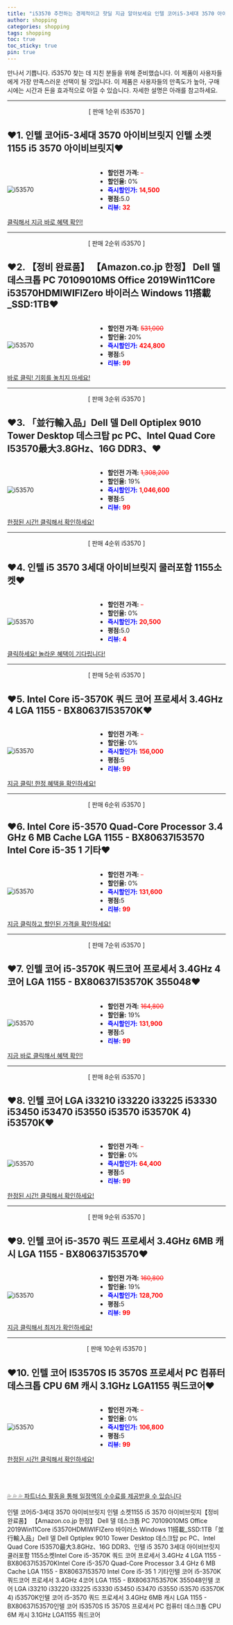 ```yaml
---
title: "i53570 추천하는 경제적이고 핫딜 지금 알아보세요 인텔 코어i5-3세대 3570 아이비브릿지 인텔"
author: shopping
categories: shopping
tags: shopping
toc: true
toc_sticky: true
pin: true
---
```

만나서 기쁩니다. i53570 찾는 데 지친 분들을 위해 준비했습니다. 이 제품이 사용자들에게 가장 만족스러운 선택이 될 것입니다. 이 제품은 사용자들의 만족도가 높아, 구매 시에는 시간과 돈을 효과적으로 아낄 수 있습니다. 자세한 설명은 아래를 참고하세요.

---
<p class="toplist" style="margin: 0 auto; display: block; width: fit-content;">[ 판매 1순위 i53570 ]</p>

<h2><strong>❤️1. 인텔 코어i5-3세대 3570 아이비브릿지 인텔 소켓1155 i5 3570 아이비브릿지❤️</strong></h2>

<div style="display: flex; align-items: center;">
    <div style="flex: 0.4;">
        <img src="https://thumbnail6.coupangcdn.com/thumbnails/remote/230x230ex/image/vendor_inventory/951d/1b296c8ac681503d4c5f0c67098ce32301e2a6b7f24809e080f17f1cdb3d.jpg" alt="i53570" style="max-width: 100%;">
    </div>
    <div style="flex: 0.6; margin-left: 10px;">
        <ul>
            <li><strong>할인전 가격:</strong> <del style="color: red;">-</del></li>
            <li><strong>할인율:</strong> 0%</li>
            <li><span style='color:blue'><strong>즉시할인가:</strong></span> <span style='color:red'><strong>14,500</strong></span></li>
            <li><strong>평점:</strong>5.0</li>
            <li><span style='color:blue'><strong>리뷰:</strong></span> <span style='color:red'><strong>32</strong></span></li>
        </ul>
    </div>
</div>
<div class="center">
    <a href="https://William4Davisa.github.io?lptag=AF9450613&subid=githubio&pageKey=7290497351&traceid=V0-153&itemId=18632393558&vendorItemId=80400514796" class="myButton">
        클릭해서 지금 바로 혜택 확인!
    </a>
</div>


---
<p class="toplist" style="margin: 0 auto; display: block; width: fit-content;">[ 판매 2순위 i53570 ]</p>

<h2><strong>❤️2. 【정비 완료품】 【Amazon.co.jp 한정】 Dell 델 데스크톱 PC 70109010MS Office 2019Win11Core i53570HDMIWIFIZero 바이러스 Windows 11搭載_SSD:1TB❤️</strong></h2>

<div style="display: flex; align-items: center;">
    <div style="flex: 0.4;">
        <img src="https://thumbnail10.coupangcdn.com/thumbnails/remote/230x230ex/image/vendor_inventory/bbe9/5a845b13f54fad69ef9addea68eddcadd6d32ee2a428c548133fcca249e4.jpg" alt="i53570" style="max-width: 100%;">
    </div>
    <div style="flex: 0.6; margin-left: 10px;">
        <ul>
            <li><strong>할인전 가격:</strong> <del style="color: red;">531,000</del></li>
            <li><strong>할인율:</strong> 20%</li>
            <li><span style='color:blue'><strong>즉시할인가:</strong></span> <span style='color:red'><strong>424,800</strong></span></li>
            <li><strong>평점:</strong>5</li>
            <li><span style='color:blue'><strong>리뷰:</strong></span> <span style='color:red'><strong>99</strong></span></li>
        </ul>
    </div>
</div>
<div class="center">
    <a href="https://William4Davisa.github.io?lptag=AF9450613&subid=githubio&pageKey=8250665516&traceid=V0-153&itemId=23752648868&vendorItemId=90777133625" class="myButton">
        바로 클릭! 기회를 놓치지 마세요!
    </a>
</div>


---
<p class="toplist" style="margin: 0 auto; display: block; width: fit-content;">[ 판매 3순위 i53570 ]</p>

<h2><strong>❤️3. 「並行輸入品」Dell 델 Dell Optiplex 9010 Tower Desktop 데스크탑 pc PC、Intel Quad Core I53570最大3.8GHz、16G DDR3、❤️</strong></h2>

<div style="display: flex; align-items: center;">
    <div style="flex: 0.4;">
        <img src="https://thumbnail10.coupangcdn.com/thumbnails/remote/230x230ex/image/vendor_inventory/3367/8ec3f09acd99deb1113af83eb6e2292190ae4d03be83e6e5c0f61c97d46c.jpg" alt="i53570" style="max-width: 100%;">
    </div>
    <div style="flex: 0.6; margin-left: 10px;">
        <ul>
            <li><strong>할인전 가격:</strong> <del style="color: red;">1,308,200</del></li>
            <li><strong>할인율:</strong> 19%</li>
            <li><span style='color:blue'><strong>즉시할인가:</strong></span> <span style='color:red'><strong>1,046,600</strong></span></li>
            <li><strong>평점:</strong>5</li>
            <li><span style='color:blue'><strong>리뷰:</strong></span> <span style='color:red'><strong>99</strong></span></li>
        </ul>
    </div>
</div>
<div class="center">
    <a href="https://William4Davisa.github.io?lptag=AF9450613&subid=githubio&pageKey=8251341992&traceid=V0-153&itemId=23756147721&vendorItemId=90780617279" class="myButton">
        한정된 시간! 클릭해서 확인하세요!
    </a>
</div>


---
<p class="toplist" style="margin: 0 auto; display: block; width: fit-content;">[ 판매 4순위 i53570 ]</p>

<h2><strong>❤️4. 인텔 i5 3570 3세대 아이비브릿지 쿨러포함 1155소켓❤️</strong></h2>

<div style="display: flex; align-items: center;">
    <div style="flex: 0.4;">
        <img src="https://thumbnail10.coupangcdn.com/thumbnails/remote/230x230ex/image/vendor_inventory/b64d/b76b27fee4b2c4acb91f21feb2dc5ba2eb69af03e8c248c43758d7928803.jpg" alt="i53570" style="max-width: 100%;">
    </div>
    <div style="flex: 0.6; margin-left: 10px;">
        <ul>
            <li><strong>할인전 가격:</strong> <del style="color: red;">-</del></li>
            <li><strong>할인율:</strong> 0%</li>
            <li><span style='color:blue'><strong>즉시할인가:</strong></span> <span style='color:red'><strong>20,500</strong></span></li>
            <li><strong>평점:</strong>5.0</li>
            <li><span style='color:blue'><strong>리뷰:</strong></span> <span style='color:red'><strong>4</strong></span></li>
        </ul>
    </div>
</div>
<div class="center">
    <a href="https://William4Davisa.github.io?lptag=AF9450613&subid=githubio&pageKey=6316752598&traceid=V0-153&itemId=13141721596&vendorItemId=80400514853" class="myButton">
        클릭하세요! 놀라운 혜택이 기다립니다!
    </a>
</div>


---
<p class="toplist" style="margin: 0 auto; display: block; width: fit-content;">[ 판매 5순위 i53570 ]</p>

<h2><strong>❤️5. Intel Core i5-3570K 쿼드 코어 프로세서 3.4GHz 4 LGA 1155 - BX80637I53570K❤️</strong></h2>

<div style="display: flex; align-items: center;">
    <div style="flex: 0.4;">
        <img src="https://thumbnail6.coupangcdn.com/thumbnails/remote/230x230ex/image/vendor_inventory/ec41/c4aaf663b3333088dd0626711aa2fbbe06ee63f18fd827f6a8d8ac0d640e.jpg" alt="i53570" style="max-width: 100%;">
    </div>
    <div style="flex: 0.6; margin-left: 10px;">
        <ul>
            <li><strong>할인전 가격:</strong> <del style="color: red;">-</del></li>
            <li><strong>할인율:</strong> 0%</li>
            <li><span style='color:blue'><strong>즉시할인가:</strong></span> <span style='color:red'><strong>156,000</strong></span></li>
            <li><strong>평점:</strong>5</li>
            <li><span style='color:blue'><strong>리뷰:</strong></span> <span style='color:red'><strong>99</strong></span></li>
        </ul>
    </div>
</div>
<div class="center">
    <a href="https://William4Davisa.github.io?lptag=AF9450613&subid=githubio&pageKey=7763516806&traceid=V0-153&itemId=20941259847&vendorItemId=88328032790" class="myButton">
        지금 클릭! 한정 혜택을 확인하세요!
    </a>
</div>


---
<p class="toplist" style="margin: 0 auto; display: block; width: fit-content;">[ 판매 6순위 i53570 ]</p>

<h2><strong>❤️6. Intel Core i5-3570 Quad-Core Processor 3.4 GHz 6 MB Cache LGA 1155 - BX80637I53570 Intel Core i5-35 1 기타❤️</strong></h2>

<div style="display: flex; align-items: center;">
    <div style="flex: 0.4;">
        <img src="https://thumbnail8.coupangcdn.com/thumbnails/remote/230x230ex/image/vendor_inventory/342d/800d69ae13e76e93bc006a52dd90bb2f31e4271ed3ba1bc3ac217a8f4576.jpg" alt="i53570" style="max-width: 100%;">
    </div>
    <div style="flex: 0.6; margin-left: 10px;">
        <ul>
            <li><strong>할인전 가격:</strong> <del style="color: red;">-</del></li>
            <li><strong>할인율:</strong> 0%</li>
            <li><span style='color:blue'><strong>즉시할인가:</strong></span> <span style='color:red'><strong>131,600</strong></span></li>
            <li><strong>평점:</strong>5</li>
            <li><span style='color:blue'><strong>리뷰:</strong></span> <span style='color:red'><strong>99</strong></span></li>
        </ul>
    </div>
</div>
<div class="center">
    <a href="https://William4Davisa.github.io?lptag=AF9450613&subid=githubio&pageKey=6181639730&traceid=V0-153&itemId=12141385047&vendorItemId=85165146891" class="myButton">
        지금 클릭하고 할인된 가격을 확인하세요!
    </a>
</div>


---
<p class="toplist" style="margin: 0 auto; display: block; width: fit-content;">[ 판매 7순위 i53570 ]</p>

<h2><strong>❤️7. 인텔 코어 i5-3570K 쿼드코어 프로세서 3.4GHz 4코어 LGA 1155 - BX80637I53570K 355048❤️</strong></h2>

<div style="display: flex; align-items: center;">
    <div style="flex: 0.4;">
        <img src="https://thumbnail10.coupangcdn.com/thumbnails/remote/230x230ex/image/vendor_inventory/31c3/32c49d21e55664297eacd9b136727a058ce5f2f1e106c5d64f425f2d6407.jpg" alt="i53570" style="max-width: 100%;">
    </div>
    <div style="flex: 0.6; margin-left: 10px;">
        <ul>
            <li><strong>할인전 가격:</strong> <del style="color: red;">164,800</del></li>
            <li><strong>할인율:</strong> 19%</li>
            <li><span style='color:blue'><strong>즉시할인가:</strong></span> <span style='color:red'><strong>131,900</strong></span></li>
            <li><strong>평점:</strong>5</li>
            <li><span style='color:blue'><strong>리뷰:</strong></span> <span style='color:red'><strong>99</strong></span></li>
        </ul>
    </div>
</div>
<div class="center">
    <a href="https://William4Davisa.github.io?lptag=AF9450613&subid=githubio&pageKey=7638333950&traceid=V0-153&itemId=20288555443&vendorItemId=89066966187" class="myButton">
        지금 바로 클릭해서 혜택 확인!
    </a>
</div>


---
<p class="toplist" style="margin: 0 auto; display: block; width: fit-content;">[ 판매 8순위 i53570 ]</p>

<h2><strong>❤️8. 인텔 코어 LGA i33210 i33220 i33225 i53330 i53450 i53470 i53550 i53570 i53570K 4) i53570K❤️</strong></h2>

<div style="display: flex; align-items: center;">
    <div style="flex: 0.4;">
        <img src="https://thumbnail10.coupangcdn.com/thumbnails/remote/230x230ex/image/vendor_inventory/fbfe/b6ae4d61e11c287aeb2800d2d2f290cc2e8beefa1d3646470de2073968bd.jpg" alt="i53570" style="max-width: 100%;">
    </div>
    <div style="flex: 0.6; margin-left: 10px;">
        <ul>
            <li><strong>할인전 가격:</strong> <del style="color: red;">-</del></li>
            <li><strong>할인율:</strong> 0%</li>
            <li><span style='color:blue'><strong>즉시할인가:</strong></span> <span style='color:red'><strong>64,400</strong></span></li>
            <li><strong>평점:</strong>5</li>
            <li><span style='color:blue'><strong>리뷰:</strong></span> <span style='color:red'><strong>99</strong></span></li>
        </ul>
    </div>
</div>
<div class="center">
    <a href="https://William4Davisa.github.io?lptag=AF9450613&subid=githubio&pageKey=8216222010&traceid=V0-153&itemId=23599777135&vendorItemId=90625567547" class="myButton">
        한정된 시간! 클릭해서 확인하세요!
    </a>
</div>


---
<p class="toplist" style="margin: 0 auto; display: block; width: fit-content;">[ 판매 9순위 i53570 ]</p>

<h2><strong>❤️9. 인텔 코어 i5-3570 쿼드 프로세서 3.4GHz 6MB 캐시 LGA 1155 - BX80637I53570❤️</strong></h2>

<div style="display: flex; align-items: center;">
    <div style="flex: 0.4;">
        <img src="https://thumbnail10.coupangcdn.com/thumbnails/remote/230x230ex/image/vendor_inventory/64e1/c77f5613aef36f3a4508ca3b7e68b96a73377cda6520b0498e074dc0fc59.jpg" alt="i53570" style="max-width: 100%;">
    </div>
    <div style="flex: 0.6; margin-left: 10px;">
        <ul>
            <li><strong>할인전 가격:</strong> <del style="color: red;">160,800</del></li>
            <li><strong>할인율:</strong> 19%</li>
            <li><span style='color:blue'><strong>즉시할인가:</strong></span> <span style='color:red'><strong>128,700</strong></span></li>
            <li><strong>평점:</strong>5</li>
            <li><span style='color:blue'><strong>리뷰:</strong></span> <span style='color:red'><strong>99</strong></span></li>
        </ul>
    </div>
</div>
<div class="center">
    <a href="https://William4Davisa.github.io?lptag=AF9450613&subid=githubio&pageKey=8181106853&traceid=V0-153&itemId=23390126733&vendorItemId=90468314813" class="myButton">
        지금 클릭해서 최저가 확인하세요!
    </a>
</div>


---
<p class="toplist" style="margin: 0 auto; display: block; width: fit-content;">[ 판매 10순위 i53570 ]</p>

<h2><strong>❤️10. 인텔 코어 I53570S I5 3570S 프로세서 PC 컴퓨터 데스크톱 CPU 6M 캐시 3.1GHz LGA1155 쿼드코어❤️</strong></h2>

<div style="display: flex; align-items: center;">
    <div style="flex: 0.4;">
        <img src="https://thumbnail6.coupangcdn.com/thumbnails/remote/230x230ex/image/vendor_inventory/6b3b/0b4f6728b4c590402930b77b42063f04db8cb2cfe056abe650e2861d8949.jpg" alt="i53570" style="max-width: 100%;">
    </div>
    <div style="flex: 0.6; margin-left: 10px;">
        <ul>
            <li><strong>할인전 가격:</strong> <del style="color: red;">-</del></li>
            <li><strong>할인율:</strong> 0%</li>
            <li><span style='color:blue'><strong>즉시할인가:</strong></span> <span style='color:red'><strong>106,800</strong></span></li>
            <li><strong>평점:</strong>5</li>
            <li><span style='color:blue'><strong>리뷰:</strong></span> <span style='color:red'><strong>99</strong></span></li>
        </ul>
    </div>
</div>
<div class="center">
    <a href="https://William4Davisa.github.io?lptag=AF9450613&subid=githubio&pageKey=8088104062&traceid=V0-153&itemId=22832179758&vendorItemId=89920806874" class="myButton">
        한정된 시간! 클릭해서 확인하세요!
    </a>
</div>

<br><br><br>[💦 💦 💦 파트너스 활동을 통해 일정액의 수수료를 제공받을 수 있습니다](https://link.coupang.com/a/bcpT2c)<br><br>인텔 코어i5-3세대 3570 아이비브릿지 인텔 소켓1155 i5 3570 아이비브릿지【정비 완료품】 【Amazon.co.jp 한정】 Dell 델 데스크톱 PC 70109010MS Office 2019Win11Core i53570HDMIWIFIZero 바이러스 Windows 11搭載_SSD:1TB「並行輸入品」Dell 델 Dell Optiplex 9010 Tower Desktop 데스크탑 pc PC、Intel Quad Core I53570最大3.8GHz、16G DDR3、인텔 i5 3570 3세대 아이비브릿지 쿨러포함 1155소켓Intel Core i5-3570K 쿼드 코어 프로세서 3.4GHz 4 LGA 1155 - BX80637I53570KIntel Core i5-3570 Quad-Core Processor 3.4 GHz 6 MB Cache LGA 1155 - BX80637I53570 Intel Core i5-35 1 기타인텔 코어 i5-3570K 쿼드코어 프로세서 3.4GHz 4코어 LGA 1155 - BX80637I53570K 355048인텔 코어 LGA i33210 i33220 i33225 i53330 i53450 i53470 i53550 i53570 i53570K 4) i53570K인텔 코어 i5-3570 쿼드 프로세서 3.4GHz 6MB 캐시 LGA 1155 - BX80637I53570인텔 코어 I53570S I5 3570S 프로세서 PC 컴퓨터 데스크톱 CPU 6M 캐시 3.1GHz LGA1155 쿼드코어